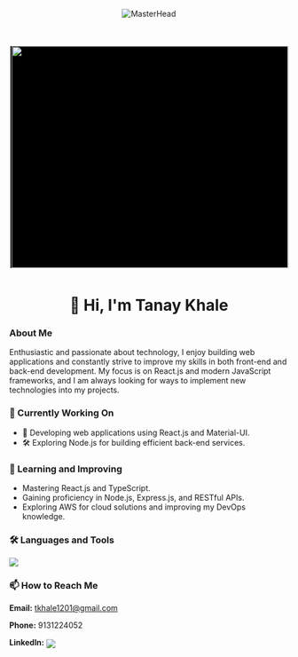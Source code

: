 <!-- MasterHead Image -->
<p align="center">
    <img src="https://maruf001-mt.github.io/Premium-Delivery/web.gif" alt="MasterHead">
</p>

<!-- Image Container -->
<div style="
    display: flex; 
    justify-content: center; 
    align-items: center; 
    height: 400px; 
    width: 500px; 
    background-color: black; 
    margin: 50px auto; 
    position: relative;">
    <img align="right" height=400 width=500 
    src="https://camo.githubusercontent.com/4d9f5ecceb711eec6e2018f38a5677dc657c9738d4a65ba3b928c41c0a45b439/68747470733a2f2f6d69726f2e6d656469756d2e636f6d2f6d61782f313336302f302a37513379765349765f7430696f4a2d5a2e676966"></img>
</div>

<!-- Heading -->
<h1 style="text-align: center;">👋 Hi, I'm  Tanay Khale</h1>

<!-- About  Me -->
<h3>About  Me</h3>
<p>Enthusiastic and passionate about technology, I enjoy building web applications and constantly strive to improve my skills in both front-end and back-end development.  
My focus is on React.js and modern JavaScript frameworks, and I am always looking for ways to implement new technologies into my projects.</p>

<!-- Current Work -->
<h3>🔭 Currently Working On</h3>
<ul>
    <li>🚀 Developing web applications using React.js and Material-UI.</li>
    <li>🛠 Exploring Node.js for building efficient back-end services.</li>
</ul>

<!-- Learning and Improvement -->
<h3>🌱 Learning and Improving</h3>
<ul>
    <li>Mastering React.js and TypeScript.</li>
    <li>Gaining proficiency in Node.js, Express.js, and RESTful APIs.</li>
    <li>Exploring AWS for cloud solutions and improving my DevOps knowledge.</li>
</ul>

<!-- Languages and Tools -->
<h3>🛠 Languages and Tools</h3>
<p align="left">
    <img src="https://skillicons.dev/icons?i=html,css,js,ts,react,materialui,vite,nodejs,aws,bootstrap,c,cpp,java,mongodb,mysql,spring,figma,firebase,git,github" />
   
</p>

<!-- Contact Info -->
<h3>📫 How to Reach Me</h3>
<p>
    <strong>Email:</strong> <a href="mailto:tkhale1201@gmail.com">tkhale1201@gmail.com</a>
</p>
<p>
    <strong>Phone:</strong> 9131224052
</p>
<p>
    <strong>LinkedIn:</strong>  
    <a href="https://linkedin.com/in/tanay-khale12">
        <img align="center" src="https://skillicons.dev/icons?i=linkedin" />
    </a>
</p>
